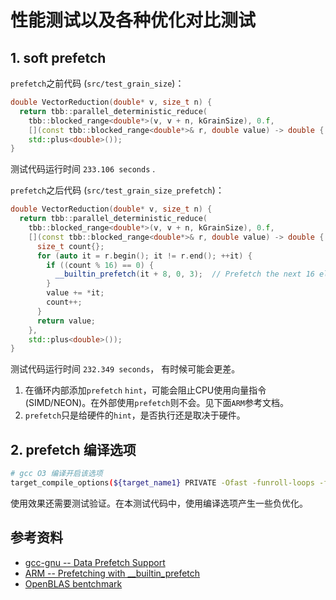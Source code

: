 # 性能测试以及各种优化对比测试 #

## 1. soft prefetch ##

`prefetch`之前代码 (`src/test_grain_size`)：

```c++
double VectorReduction(double* v, size_t n) {
  return tbb::parallel_deterministic_reduce(
    tbb::blocked_range<double*>(v, v + n, kGrainSize), 0.f,
    [](const tbb::blocked_range<double*>& r, double value) -> double { return std::accumulate(r.begin(), r.end(), value); },
    std::plus<double>());
}
```

测试代码运行时间 `233.106 seconds` .

`prefetch`之后代码 (`src/test_grain_size_prefetch`)：

```c++
double VectorReduction(double* v, size_t n) {
  return tbb::parallel_deterministic_reduce(
    tbb::blocked_range<double*>(v, v + n, kGrainSize), 0.f,
    [](const tbb::blocked_range<double*>& r, double value) -> double {
      size_t count{};
      for (auto it = r.begin(); it != r.end(); ++it) {
        if ((count % 16) == 0) {
          __builtin_prefetch(it + 8, 0, 3);  // Prefetch the next 16 elements
        }
        value += *it;
        count++;
      }
      return value;
    },
    std::plus<double>());
}
```

测试代码运行时间 `232.349 seconds`， 有时候可能会更差。

1. 在循环内部添加`prefetch` `hint`，可能会阻止CPU使用向量指令(SIMD/NEON)。在外部使用`prefetch`则不会。见下面`ARM`参考文档。
2. `prefetch`只是给硬件的`hint`，是否执行还是取决于硬件。

## 2. prefetch 编译选项 ##

```bash
# gcc O3 编译开启该选项
target_compile_options(${target_name1} PRIVATE -Ofast -funroll-loops -fprefetch-loop-arrays -march=native)
```

使用效果还需要测试验证。在本测试代码中，使用编译选项产生一些负优化。

## 参考资料 ##

* [gcc-gnu -- Data Prefetch Support](https://gcc.gnu.org/projects/prefetch.html)
* [ARM -- Prefetching with __builtin_prefetch](https://developer.arm.com/documentation/101458/2304/Optimize/Prefetching-with---builtin-prefetch)
* [OpenBLAS bentchmark](https://github.com/OpenMathLib/OpenBLAS/tree/develop/benchmark)
